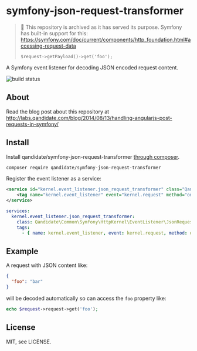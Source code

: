 symfony-json-request-transformer
================================

> 🚨 This repository is archived as it has served its purpose.
> Symfony has built-in support for this: https://symfony.com/doc/current/components/http_foundation.html#accessing-request-data
>
> ```$request->getPayload()->get('foo');```

A Symfony event listener for decoding JSON encoded request content.

![build status](https://github.com/qandidate-labs/symfony-json-request-transformer/actions/workflows/ci.yml/badge.svg)

## About

Read the blog post about this repository at http://labs.qandidate.com/blog/2014/08/13/handling-angularjs-post-requests-in-symfony/

## Install

Install qandidate/symfony-json-request-transformer [through composer](http://getcomposer.org).

```bash
composer require qandidate/symfony-json-request-transformer
```

Register the event listener as a service:

```xml
<service id="kernel.event_listener.json_request_transformer" class="Qandidate\Common\Symfony\HttpKernel\EventListener\JsonRequestTransformerListener">
    <tag name="kernel.event_listener" event="kernel.request" method="onKernelRequest" priority="100" />
</service>
```

```yml
services:
  kernel.event_listener.json_request_transformer:
    class: Qandidate\Common\Symfony\HttpKernel\EventListener\JsonRequestTransformerListener
    tags:
      - { name: kernel.event_listener, event: kernel.request, method: onKernelRequest, priority: 100 }
```

## Example

A request with JSON content like:
```JSON
{
  "foo": "bar"
}
```

will be decoded automatically so can access the `foo` property like:

```php
echo $request->request->get('foo');
```

## License

MIT, see LICENSE.
